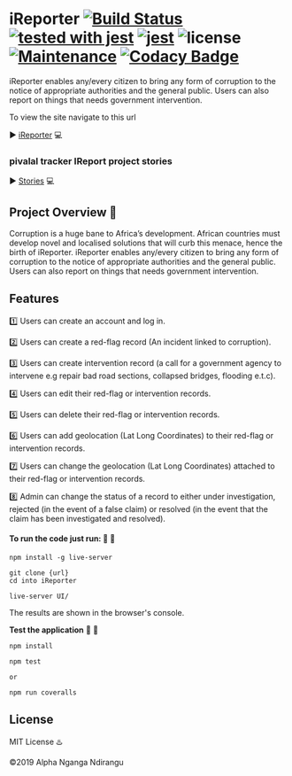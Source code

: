 # iReporter [![Build Status](https://travis-ci.org/bl4ck4ndbr0wn/iReporter.svg?branch=gh-pages)](https://travis-ci.org/bl4ck4ndbr0wn/iReporter) [![tested with jest](https://img.shields.io/badge/tested_with-jest-99424f.svg)](https://github.com/facebook/jest) [![jest](https://jestjs.io/img/jest-badge.svg)](https://github.com/facebook/jest) ![license](https://img.shields.io/github/license/mashape/apistatus.svg) [![Maintenance](https://img.shields.io/badge/Maintained%3F-yes-green.svg)](https://github.com/bl4ck4ndbr0wn/iReporter) [![Codacy Badge](https://api.codacy.com/project/badge/Grade/b1ec3d9cd8264734bfaa9a81de17e57b)](https://app.codacy.com/app/bl4ck4ndbr0wn/iReporter?utm_source=github.com&utm_medium=referral&utm_content=bl4ck4ndbr0wn/iReporter&utm_campaign=Badge_Grade_Dashboard)

iReporter enables any/every citizen to bring any form of corruption to the notice of appropriate authorities and the general public. Users can also report on things that needs government intervention.

To view the site navigate to this url

:arrow_forward: [iReporter](http://alphanganga.me/iReporter/iReporter/UI) :computer:

### pivalal tracker IReport project stories

:arrow_forward: [Stories](https://www.pivotaltracker.com/projects/2226962) :computer:

## Project Overview :mega:

Corruption is a huge bane to Africa’s development. African countries must develop novel and
localised solutions that will curb this menace, hence the birth of iReporter. iReporter enables
any/every citizen to bring any form of corruption to the notice of appropriate authorities and the
general public. Users can also report on things that needs government intervention.

## Features

:one: Users can create an account and log in.

:two: Users can create a red-flag record (An incident linked to corruption).

:three: Users can create intervention record (a call for a government agency to intervene e.g
repair bad road sections, collapsed bridges, flooding e.t.c).

:four: Users can edit their red-flag or intervention records.

:five: Users can delete their red-flag or intervention records.

:six: Users can add geolocation (Lat Long Coordinates) to their red-flag or intervention
records.

:seven: Users can change the geolocation (Lat Long Coordinates) attached to their red-flag or
intervention records.

:eight: Admin can change the status of a record to either under investigation, rejected (in the
event of a false claim) or resolved (in the event that the claim has been investigated and
resolved).

#### To run the code just run: :construction: :beginner:

```
npm install -g live-server

git clone {url}
cd into iReporter

live-server UI/
```

The results are shown in the browser's console.

**Test the application** :construction: :beginner:

```.env
npm install

npm test

or

npm run coveralls
```

## License

MIT License :hotsprings:

:copyright:2019 Alpha Nganga Ndirangu
